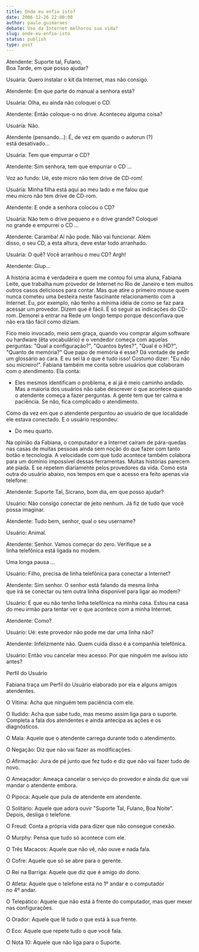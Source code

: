 ```yaml
---
title: Onde eu enfio isto? 
date: 2006-12-26 22:00:00
author: paulo.guimaraes
debate: Uso da Internet melhorou sua vida?
slug: onde-eu-enfio-isto
status: publish 
type: post
---
```


Atendente: Suporte tal, Fulano,   
Boa Tarde, em que posso ajudar?  
  
Usuária: Quero instalar o kit da Internet, mas não consigo.  
  
Atendente: Em que parte do manual a senhora está?  
  
Usuária: Olha, eu ainda não coloquei o CD.  
  
Atendente: Então coloque-o no drive. Aconteceu alguma coisa?  
  
Usuária: Não.  
  
Atendente (pensando...): É, de vez em quando o autorun (?)   
está desativado...  
  
Usuária: Tem que empurrar o CD?  
  
Atendente: Sim senhora, tem que empurrar o CD ...  
  
Voz ao fundo: Ué, este micro não tem drive de CD-rom!  
  
Usuária: Minha filha está aqui ao meu lado e me falou que   
meu micro não tem drive de CD-rom.  
  
Atendente: E onde a senhora colocou o CD?  
  
Usuária: Não tem o drive pequeno e o drive grande? Coloquei   
no grande e empurrei o CD ...  
  
Atendente: Caramba! Aí não pode. Não vai funcionar. Além   
disso, o seu CD, a esta altura, deve estar todo arranhado.  
  
Usuária: O quê? Você arranhou o meu CD? Argh!  
  
Atendente: Glup...  
  
A história acima é verdadeira e quem me contou foi uma aluna, Fabiana Leite, que trabalha num provedor de Internet no Rio de Janeiro e tem muitos outros casos deliciosos para contar. Mas que atire o primeiro mouse quem nunca cometeu uma besteira neste fascinante relacionamento com a Internet. Eu, por exemplo, não tenho a mínima idéia de como se faz para acessar um provedor. Dizem que é fácil. É só seguir as indicações do CD-rom. Demorei a entrar na Rede um longo tempo porque desconfiava que não era tão fácil como diziam.  
  
Fico meio invocado, meio sem graça, quando vou comprar algum software ou hardware (êta vocabulário) e o vendedor começa com aquelas perguntas: "Qual a configuração?", "Quantos bytes?", "Qual é o HD?", "Quanto de memória?" Que papo de memória é esse? Dá vontade de pedir um glossário ao cara. E eu sei lá o que é tudo isso! Costumo dizer: "Eu não sou micreiro!". Fabiana também me conta sobre usuários que colaboram com o atendimento. Ela conta:  
  
- Eles mesmos identificam o problema, e aí já é meio caminho andado. Mas a maioria dos usuários não sabe descrever o que acontece quando o atendente começa a fazer perguntas. A gente tem que ter calma e paciência. Se não, fica complicado o atendimento.  
  
Como da vez em que o atendente perguntou ao usuário de que localidade ele estava conectado. E o usuário respondeu:  
  
- Do meu quarto.  
  
Na opinião da Fabiana, o computador e a Internet caíram de pára-quedas nas casas de muitas pessoas ainda sem noção do que fazer com tanto botão e tecnologia. A velocidade com que tudo acontece também colabora para um domínio impossível dessas ferramentas. Muitas histórias parecem até piada. E se repetem diariamente pelos provedores da vida. Como esta outra do usuário abaixo, nos tempos em que o acesso era feito apenas via telefone:  
  
Atendente: Suporte Tal, Sicrano, bom dia, em que posso ajudar?  
  
Usuário: Não consigo conectar de jeito nenhum. Já fiz de tudo que você possa imaginar.  
  
Atendente: Tudo bem, senhor, qual o seu username?  
  
Usuário: Animal.  
  
Atendente: Senhor. Vamos começar do zero. Verifique se a   
linha telefônica está ligada no modem.  
  
Uma longa pausa ...  
  
Usuário: Filho, precisa de linha telefônica para conectar a Internet?  
  
Atendente: Sim senhor. O senhor está falando da mesma linha   
que irá se conectar ou tem outra linha disponível para ligar ao modem?  
  
Usuário: É que eu não tenho linha telefônica na minha casa. Estou na casa do meu irmão para tentar ver o que acontece com a minha Internet.  
  
Atendente: Como?  
  
Usuário: Ué: este provedor não pode me dar uma linha não?  
  
Atendente: Infelizmente não. Quem cuida disso é a companhia telefônica.  
  
Usuário: Então vou cancelar meu acesso. Por que ninguém me avisou isto antes?  
  
Perfil do Usuário   
  
Fabiana traça um Perfil do Usuário elaborado por ela e alguns amigos atendentes.   
  
O Vítima: Acha que ninguém tem paciência com ele.  
  
O Iludido: Acha que sabe tudo, mas mesmo assim liga para o suporte. Completa a fala dos atendentes e ainda antecipa as ações e os diagnósticos.  
  
O Mala: Aquele que o atendente carrega durante todo o atendimento.  
  
O Negação: Diz que não vai fazer as modificações.  
  
O Afirmação: Jura de pé junto que fez tudo e diz que não vai fazer tudo de novo.  
  
O Ameaçador: Ameaça cancelar o serviço do provedor e ainda diz que vai mandar o atendente embora.  
  
O Pipoca: Aquele que pula de atendente em atendente.  
  
O Solitário: Aquele que adora ouvir "Suporte Tal, Fulano, Boa Noite". Depois, desliga o telefone.  
  
O Freud: Conta a própria vida para dizer que não consegue conexão.  
  
O Murphy: Pensa que tudo só acontece com ele.  
  
O Três Macacos: Aquele que não vê, não ouve e nada fala.  
  
O Cofre: Aquele que só se abre para o gerente.  
  
O Rei na Barriga: Aquele que diz que é amigo do dono.  
  
O Atleta: Aquele que o telefone está no 1º andar e o computador   
no 4º andar.  
  
O Telepático: Aquele que não está à frente do computador, mas quer mexer nas configurações.  
  
O Orador: Aquele que lê tudo o que está à sua frente.  
  
O Eco: Aquele que repete tudo o que você fala.  
  
O Nota 10: Aquele que não liga para o Suporte.
